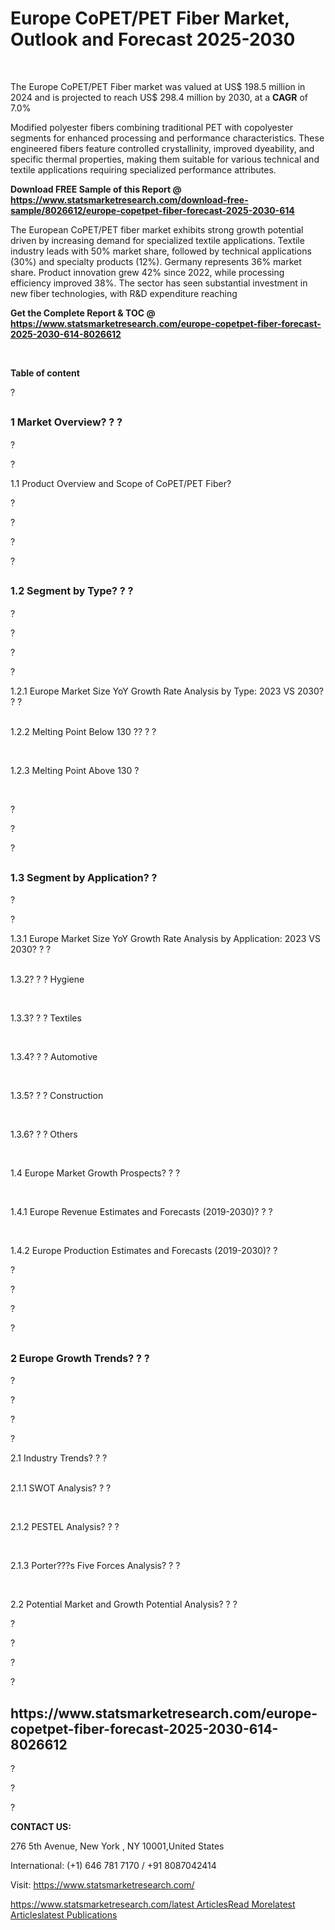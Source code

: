 <h1>Europe CoPET/PET Fiber Market, Outlook and Forecast 2025-2030</h1><br/><p>The Europe CoPET/PET Fiber market was valued at US$ 198.5 million in 2024 and is projected to reach US$ 298.4 million by 2030, at a <strong>CAGR</strong> of 7.0%</p>
 
 
 
 <p>Modified polyester fibers combining traditional PET with copolyester segments for enhanced processing and performance characteristics. These engineered fibers feature controlled crystallinity, improved dyeability, and specific thermal properties, making them suitable for various technical and textile applications requiring specialized performance attributes.</p>
 
 
 
 <p><strong>Download FREE Sample of this Report @ <a href="https://www.statsmarketresearch.com/download-free-sample/8026612/europe-copetpet-fiber-forecast-2025-2030-614">https://www.statsmarketresearch.com/download-free-sample/8026612/europe-copetpet-fiber-forecast-2025-2030-614</a></strong></p>
 
 
 
 <p>The European CoPET/PET fiber market exhibits strong growth potential driven by increasing demand for specialized textile applications. Textile industry leads with 50% market share, followed by technical applications (30%) and specialty products (12%). Germany represents 36% market share. Product innovation grew 42% since 2022, while processing efficiency improved 38%. The sector has seen substantial investment in new fiber technologies, with R&D expenditure reaching</p>
 
 
 
 <div><b>Get the Complete Report & TOC @ <a href="https://www.statsmarketresearch.com/europe-copetpet-fiber-forecast-2025-2030-614-8026612">https://www.statsmarketresearch.com/europe-copetpet-fiber-forecast-2025-2030-614-8026612</a></b></div>
 
 
 
 <p><br />
 
 <b>Table of content</b></p>
 
 
 
 <p>? </p>
 
 
 
 <h2><span style="font-size:16px"><strong>1 Market Overview? ? ? </strong></span></h2>
 
 
 
 <p>? </p>
 
 
 
 <p>? </p>
 
 
 
 <p>1.1 Product Overview and Scope of CoPET/PET Fiber? </p>
 
 
 
 <p>? </p>
 
 
 
 <p>? </p>
 
 
 
 <p>? </p>
 
 
 
 <p>? </p>
 
 
 
 <h2><strong><span style="font-size:16px">1.2 Segment by Type? ? ? </span></strong></h2>
 
 
 
 <p>? </p>
 
 
 
 <p>? </p>
 
 
 
 <p>? </p>
 
 
 
 <p>? </p>
 
 
 
 <p>1.2.1 Europe Market Size YoY Growth Rate Analysis by Type: 2023 VS 2030? ? ? <br />
 
 <br />
 
 1.2.2 Melting Point Below 130 ?? ? ? <br />
 
 <br />
 
 1.2.3 Melting Point Above 130 ?<br />
 
 <br />
 
 ? </p>
 
 
 
 <p>? </p>
 
 
 
 <p>? </p>
 
 
 
 <h2><span style="font-size:16px"><strong>1.3 Segment by Application? ? </strong></span></h2>
 
 
 
 <p>? </p>
 
 
 
 <p>? </p>
 
 
 
 <p>1.3.1 Europe Market Size YoY Growth Rate Analysis by Application: 2023 VS 2030? ? ? <br />
 
 <br />
 
 1.3.2? ? ? Hygiene<br />
 
 <br />
 
 1.3.3? ? ? Textiles<br />
 
 <br />
 
 1.3.4? ? ? Automotive<br />
 
 <br />
 
 1.3.5? ? ? Construction<br />
 
 <br />
 
 1.3.6? ? ? Others<br />
 
 <br />
 
 1.4 Europe Market Growth Prospects? ? ? <br />
 
 <br />
 
 1.4.1 Europe Revenue Estimates and Forecasts (2019-2030)? ? ? <br />
 
 <br />
 
 1.4.2 Europe Production Estimates and Forecasts (2019-2030)? ? </p>
 
 
 
 <p>? </p>
 
 
 
 <p>? </p>
 
 
 
 <p>? </p>
 
 
 
 <p>? </p>
 
 
 
 <h2><span style="font-size:16px"><strong>2 Europe Growth Trends? ? ? </strong></span></h2>
 
 
 
 <p>? </p>
 
 
 
 <p>? </p>
 
 
 
 <p>? </p>
 
 
 
 <p>? </p>
 
 
 
 <p>2.1 Industry Trends? ? ? <br />
 
 <br />
 
 2.1.1 SWOT Analysis? ? ? <br />
 
 <br />
 
 2.1.2 PESTEL Analysis? ? ? <br />
 
 <br />
 
 2.1.3 Porter???s Five Forces Analysis? ? ? <br />
 
 <br />
 
 2.2 Potential Market and Growth Potential Analysis? ? ? </p>
 
 
 
 <p>? </p>
 
 
 
 <p>? </p>
 
 
 
 <p>? </p>
 
 
 
 <p>? </p>
 
 
 
 <h2><span europe-copetpet-fiber-forecast-2025-2030-614-8026612="" https:="" style="font-siz<br><div><b>Get the Complete Report & TOC @ <a data-cke-saved-href=" www.statsmarketresearch.com="">https://www.statsmarketresearch.com/europe-copetpet-fiber-forecast-2025-2030-614-8026612</span></h2>
 
 
 
 <p>? </p>
 
 
 
 <p>? </p>
 
 
 
 <p>? </p>
 
 
 
 <p><span europe-copetpet-fiber-forecast-2025-2030-614-8026612="" https:="" style="font-siz<br><div><b>Get the Complete Report & TOC @ <a data-cke-saved-href=" www.statsmarketresearch.com=""><b>CONTACT US:</b><br />
 
 276 5th Avenue, New York , NY 10001,United States<br />
 
 International: (+1) 646 781 7170 / +91 8087042414<br />
 
 Visit: <a href="https://www.statsmarketresearch.com/">https://www.statsmarketresearch.com/</a><br />
 
 <a href="https://gyeongbokgung.com">https://www.statsmarketresearch.com/</a><a href="https://hallyeomaritime.com">latest Articles</a><a href="https://jingwansa.com">Read More</a><a href="https://nguoiviet.jp/">latest Articles</a><a href="https://www.intelmarketresearch.com/">latest Publications</a></span></p>